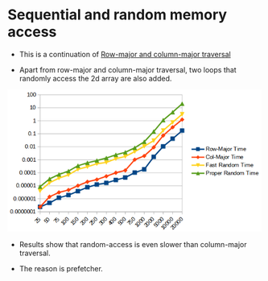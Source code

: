# Sequential and random memory access

* This is a continuation of [Row-major and column-major traversal](../3_row-and-column-major-traversal) 

* Apart from row-major and column-major traversal, two loops that randomly access the 2d array are also added.

<img src="./results.png" />

* Results show that random-access is even slower than column-major traversal.

* The reason is prefetcher.
